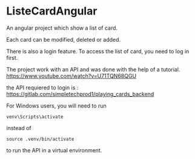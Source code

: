 # ListeCardAngular
An angular project which show a list of card. 

Each card can be modified, deleted or added.

There is also a login feature. To access the list of card, you need to log in first.

The project work with an API and was done with the help of a tutorial. https://www.youtube.com/watch?v=U71TQN68QGU

the API requiered to login is : https://gitlab.com/simpletechprod1/playing_cards_backend

For Windows users, you will need to run 
````
venv\Scripts\activate
````
 instead of 
 ````
 source .venv/bin/activate
````
to run the API in a virtual environment.


